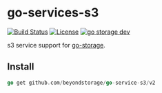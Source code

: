 # go-services-s3

[![Build Status](https://github.com/beyondstorage/go-service-s3/workflows/Unit%20Test/badge.svg?branch=master)](https://github.com/beyondstorage/go-service-s3/actions?query=workflow%3A%22Unit+Test%22)
[![License](https://img.shields.io/badge/license-apache%20v2-blue.svg)](https://github.com/Xuanwo/storage/blob/master/LICENSE)
[![go storage dev](https://img.shields.io/matrix/go-service-s3:aos.dev.svg?server_fqdn=chat.aos.dev&label=%23go-service-s3%3Aaos.dev&logo=matrix)](https://matrix.to/#/#go-service-s3:aos.dev)

s3 service support for [go-storage](https://github.com/beyondstorage/go-storage).

## Install

```go
go get github.com/beyondstorage/go-service-s3/v2
```
